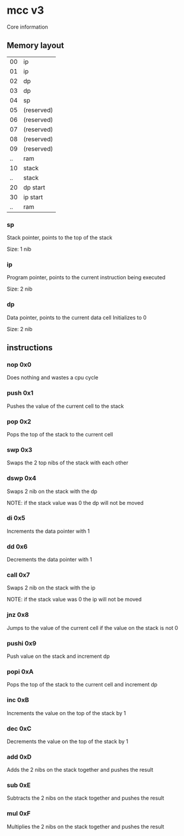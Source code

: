 # mcc v3
Core information

## Memory layout
|    |            |
| -- | ---------- |
| 00 | ip         |
| 01 | ip         |
| 02 | dp         |
| 03 | dp         |
| 04 | sp         |
| 05 | (reserved) |
| 06 | (reserved) |
| 07 | (reserved) |
| 08 | (reserved) |
| 09 | (reserved) |
| .. | ram        |
| 10 | stack      |
| .. | stack      |
| 20 | dp start   |
| 30 | ip start   |
| .. | ram        |


### sp
Stack pointer, points to the top of the stack

Size: 1 nib

### ip
Program pointer, points to the current instruction being executed

Size: 2 nib

### dp
Data pointer, points to the current data cell
Initializes to 0

Size: 2 nib


## instructions

### nop 0x0
Does nothing and wastes a cpu cycle

### push 0x1
Pushes the value of the current cell to the stack

### pop 0x2
Pops the top of the stack to the current cell

### swp 0x3
Swaps the 2 top nibs of the stack with each other

### dswp 0x4
Swaps 2 nib on the stack with the dp

NOTE: if the stack value was 0 the dp will not be moved

### di 0x5
Increments the data pointer with 1

### dd 0x6
Decrements the data pointer with 1

### call 0x7
Swaps 2 nib on the stack with the ip

NOTE: if the stack value was 0 the ip will not be moved

### jnz 0x8
Jumps to the value of the current cell if the value on the stack is not 0

### pushi 0x9
Push value on the stack and increment dp

### popi 0xA
Pops the top of the stack to the current cell and increment dp

### inc 0xB
Increments the value on the top of the stack by 1

### dec 0xC
Decrements the value on the top of the stack by 1

### add 0xD
Adds the 2 nibs on the stack together and pushes the result

### sub 0xE
Subtracts the 2 nibs on the stack together and pushes the result

### mul 0xF
Multiplies the 2 nibs on the stack together and pushes the result



